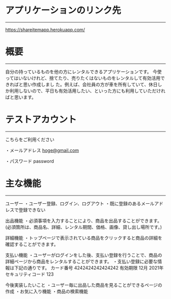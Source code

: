 # アプリケーションのリンク先
___
https://shareitemapp.herokuapp.com/

# 概要
___
自分の持っているものを他の方にレンタルできるアプリケーションです。
今使ってはいないけれど、捨てたり、売りたくはないものをレンタルして有効活用できればと思い作成しまし
た。例えば、会社員の方が車を所有していて、休日しか利用しないので、平日も有効活用したい、といった方にも利用していただければと思います。

# テストアカウント
___
こちらをご利用ください

・メールアドレス
  hoge@gmail.com

・パスワード
  password

# 主な機能
___
ユーザー
 ・ユーザー登録、ログイン、ログアウト
 ・既に登録のあるメールアドレスで登録できない

出品機能
 ・必須事項を入力することにより、商品を出品することができます。
 (必須箇所は、商品名、詳細、レンタル期間、価格、画像、貸し出し場所です。)

詳細機能
 ・トップページで表示されている商品をクリックすると商品の詳細を確認することができます。

支払い機能
 ・ユーザーがログインをした後、支払い登録を行うことで、商品の詳細ページから商品をレンタルすることができます。
 ・支払い登録に必要な情報は下記の通りです。
  カード番号
  4242424242424242
  有効期限
  12月 2021年
  セキュリティコード
  123

今後実装したいこと
 ・ユーザー毎に出品した商品を見ることができるページの作成
 ・お気に入り機能
 ・商品の検索機能